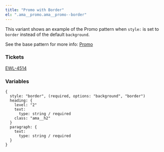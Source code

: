 ```yaml
---
title: "Promo with Border"
el: ".ama__promo.ama__promo--border"
---
```


This variant shows an example of the Promo pattern when `style:` is set to `border` instead of the default `background`.

See the base pattern for more info: [Promo](?p=molecules-promo)

### Tickets
[EWL-4514](https://issues.ama-assn.org/browse/EWL-4514)

### Variables
~~~
{
  style: "border", (required, options: "background", "border")
  heading: {
    level: "2"
    text: 
      type: string / required
    class: "ama__h2"
  }
  paragraph: {
    text: 
      type: string / required
  }
}
~~~
